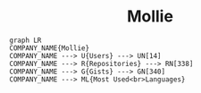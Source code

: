 <h1 align="center">Mollie</h1>

```mermaid
graph LR
COMPANY_NAME{Mollie}
COMPANY_NAME ---> U{Users} ---> UN[14]
COMPANY_NAME ---> R{Repositories} ---> RN[338]
COMPANY_NAME ---> G{Gists} ---> GN[340]
COMPANY_NAME ---> ML{Most Used<br>Languages}
```
